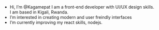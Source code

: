 - Hi, I’m @Kagamepat I am a front-end developer with UI/UX design skills. I am based in Kigali, Rwanda.
- I’m interested in creating modern and user freindly interfaces
- I’m currently improving my react skills, nodejs.

<!---
Kagamepat/Kagamepat is a ✨ special ✨ repository because its `README.md` (this file) appears on your GitHub profile.
You can click the Preview link to take a look at your changes.
--->
